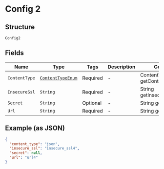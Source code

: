 
# Config 2

## Structure

`Config2`

## Fields

| Name | Type | Tags | Description | Getter | Setter |
|  --- | --- | --- | --- | --- | --- |
| `ContentType` | [`ContentTypeEnum`](../../doc/models/content-type-enum.md) | Required | - | ContentTypeEnum getContentType() | setContentType(ContentTypeEnum contentType) |
| `InsecureSsl` | `String` | Required | - | String getInsecureSsl() | setInsecureSsl(String insecureSsl) |
| `Secret` | `String` | Optional | - | String getSecret() | setSecret(String secret) |
| `Url` | `String` | Required | - | String getUrl() | setUrl(String url) |

## Example (as JSON)

```json
{
  "content_type": "json",
  "insecure_ssl": "insecure_ssl4",
  "secret": null,
  "url": "url4"
}
```

